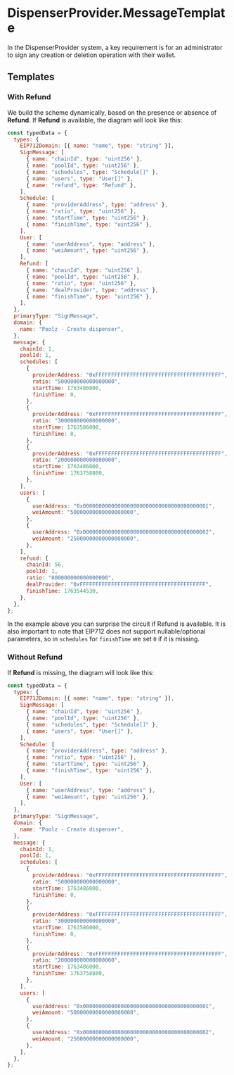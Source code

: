 # DispenserProvider.MessageTemplate

In the DispenserProvider system, a key requirement is for an administrator to sign any creation or deletion operation with their wallet.

## Templates

### With Refund
We build the scheme dynamically, based on the presence or absence of **Refund**. If **Refund** is available, the diagram will look like this:
```js
const typedData = {
  types: {
    EIP712Domain: [{ name: "name", type: "string" }],
    SignMessage: [
      { name: "chainId", type: "uint256" },
      { name: "poolId", type: "uint256" },
      { name: "schedules", type: "Schedule[]" },
      { name: "users", type: "User[]" },
      { name: "refund", type: "Refund" },
    ],
    Schedule: [
      { name: "providerAddress", type: "address" },
      { name: "ratio", type: "uint256" },
      { name: "startTime", type: "uint256" },
      { name: "finishTime", type: "uint256" },
    ],
    User: [
      { name: "userAddress", type: "address" },
      { name: "weiAmount", type: "uint256" },
    ],
    Refund: [
      { name: "chainId", type: "uint256" },
      { name: "poolId", type: "uint256" },
      { name: "ratio", type: "uint256" },
      { name: "dealProvider", type: "address" },
      { name: "finishTime", type: "uint256" },
    ],
  },
  primaryType: "SignMessage",
  domain: {
    name: "Poolz - Create dispenser",
  },
  message: {
    chainId: 1,
    poolId: 1,
    schedules: [
      {
        providerAddress: "0xFFFFFFFFFFFFFFFFFFFFFFFFFFFFFFFFFFFFFFFF",
        ratio: "500000000000000000",
        startTime: 1763486000,
        finishTime: 0,
      },
      {
        providerAddress: "0xFFFFFFFFFFFFFFFFFFFFFFFFFFFFFFFFFFFFFFFF",
        ratio: "300000000000000000",
        startTime: 1763586000,
        finishTime: 0,
      },
      {
        providerAddress: "0xFFFFFFFFFFFFFFFFFFFFFFFFFFFFFFFFFFFFFFFF",
        ratio: "200000000000000000",
        startTime: 1763486000,
        finishTime: 1763758800,
      },
    ],
    users: [
      {
        userAddress: "0x0000000000000000000000000000000000000001",
        weiAmount: "50000000000000000000",
      },
      {
        userAddress: "0x0000000000000000000000000000000000000002",
        weiAmount: "25000000000000000000",
      },
    ],
    refund: {
      chainId: 56,
      poolId: 1,
      ratio: "800000000000000000",
      dealProvider: "0xFFFFFFFFFFFFFFFFFFFFFFFFFFFFFFFFFFFFFFFF",
      finishTime: 1763544530,
    },
  },
};
```
In the example above you can surprise the circuit if Refund is available.
It is also important to note that EIP712 does not support nullable/optional parameters, so in `schedules` for `finishTime` we set `0` if it is missing.

### Without Refund
If **Refund** is missing, the diagram will look like this:
```js
const typedData = {
  types: {
    EIP712Domain: [{ name: "name", type: "string" }],
    SignMessage: [
      { name: "chainId", type: "uint256" },
      { name: "poolId", type: "uint256" },
      { name: "schedules", type: "Schedule[]" },
      { name: "users", type: "User[]" },
    ],
    Schedule: [
      { name: "providerAddress", type: "address" },
      { name: "ratio", type: "uint256" },
      { name: "startTime", type: "uint256" },
      { name: "finishTime", type: "uint256" },
    ],
    User: [
      { name: "userAddress", type: "address" },
      { name: "weiAmount", type: "uint256" },
    ],
  },
  primaryType: "SignMessage",
  domain: {
    name: "Poolz - Create dispenser",
  },
  message: {
    chainId: 1,
    poolId: 1,
    schedules: [
      {
        providerAddress: "0xFFFFFFFFFFFFFFFFFFFFFFFFFFFFFFFFFFFFFFFF",
        ratio: "500000000000000000",
        startTime: 1763486000,
        finishTime: 0,
      },
      {
        providerAddress: "0xFFFFFFFFFFFFFFFFFFFFFFFFFFFFFFFFFFFFFFFF",
        ratio: "300000000000000000",
        startTime: 1763586000,
        finishTime: 0,
      },
      {
        providerAddress: "0xFFFFFFFFFFFFFFFFFFFFFFFFFFFFFFFFFFFFFFFF",
        ratio: "200000000000000000",
        startTime: 1763486000,
        finishTime: 1763758800,
      },
    ],
    users: [
      {
        userAddress: "0x0000000000000000000000000000000000000001",
        weiAmount: "50000000000000000000",
      },
      {
        userAddress: "0x0000000000000000000000000000000000000002",
        weiAmount: "25000000000000000000",
      },
    ],
  },
};
```
